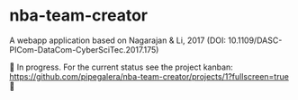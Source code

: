 # nba-team-creator
A webapp application based on Nagarajan &amp; Li, 2017 (DOI: 10.1109/DASC-PICom-DataCom-CyberSciTec.2017.175)

:construction: In progress. For the current status see the project kanban: https://github.com/pipegalera/nba-team-creator/projects/1?fullscreen=true  :construction:

